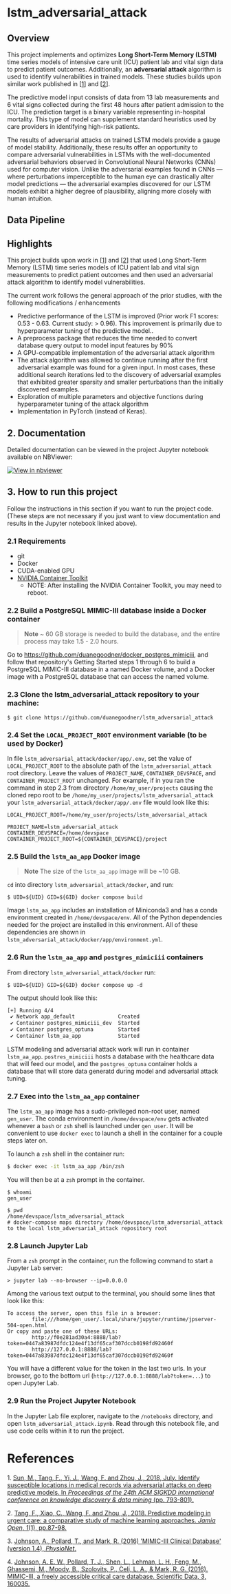 # lstm_adversarial_attack


## Overview

This project implements and optimizes **Long Short-Term Memory (LSTM)** time series models of intensive care unit (ICU) patient lab and vital sign data to predict patient outcomes. Additionally, an **adversarial attack** algorithm is used to identify vulnerabilities in trained models. These studies builds upon similar work published in [[1](#ref_01)] and [[2](#ref_02)].

The predictive model input consists of data from 13 lab measurements and 6 vital signs collected during the first 48 hours after patient admission to the ICU. The prediction target is a binary variable representing in-hospital mortality. This type of model can supplement standard heuristics used by care providers in identifying high-risk patients.

The results of adversarial attacks on trained LSTM models provide a gauge of model stability. Additionally, these results offer an opportunity to compare adversarial vulnerabilities in LSTMs with the well-documented adversarial behaviors observed in Convolutional Neural Networks (CNNs) used for computer vision. Unlike the adversarial examples found in CNNs — where perturbations imperceptible to the human eye can drastically alter model predictions — the adversarial examples discovered for our LSTM models exhibit a higher degree of plausibility, aligning more closely with human intuition.


## Data Pipeline




## Highlights



This project builds upon work in [[1](#ref_01)] and [[2](#ref_02)] that used Long Short-Term Memory (LSTM) time series models of ICU patient lab and vital sign measurements to predict patient outcomes and then used an adversarial attack algorithm to identify model vulnerabilities.



The current work follows the general approach of the prior studies, with the following modifications / enhancements


  -  Predictive performance of the LSTM is improved (Prior work F1 scores: 0.53 - 0.63. Current study: > 0.96). This improvement is primarily due to hyperparameter tuning of the predictive model..
  - A preprocess package that reduces the time needed to convert database query output to model input features by 90%
  - A GPU-compatible implementation of the adversarial attack algorithm
  - The attack algorithm was allowed to continue running after the first adversarial example was found for a given input. In most cases, these additional search iterations led to the discovery of adversarial examples that exhibited greater sparsity and smaller perturbations than the initially discovered examples.
- Exploration of multiple parameters and objective functions during hyperparameter tuning of the attack algorithm
- Implementation in PyTorch (instead of Keras).



## 2. Documentation

Detailed documentation can be viewed in the project Jupyter notebook available on NBViewer: 

[![View in nbviewer](https://img.shields.io/badge/Open%20in-nbviewer-orange)](https://nbviewer.org/github/duanegoodner/lstm_adversarial_attack/blob/main/notebooks/lstm_adversarial_attack.ipynb)


## 3. How to run this project

Follow the instructions in this section if you want to run the project code. (These steps are not necessary if you just want to view documentation and results in  the Jupyter notebook linked above).

### 2.1 Requirements

* git
* Docker
* CUDA-enabled GPU
* [NVIDIA Container Toolkit](https://docs.nvidia.com/datacenter/cloud-native/container-toolkit/overview.html#installation-guide)
  * NOTE: After installing the NVIDIA Container Toolkit, you may need to reboot.




### 2.2 Build a  PostgreSQL MIMIC-III database inside a Docker container

> **Note**  ~ 60 GB storage is needed to build the database, and the entire process may take 1.5 - 2.0 hours.

Go to https://github.com/duanegoodner/docker_postgres_mimiciii, and follow that repository's Getting Started steps 1 through 6 to build a PostgreSQL MIMIC-III database in a named Docker volume, and a Docker image with a PostgreSQL database that can access the named volume.



### 2.3 Clone the lstm_adversarial_attack repository to your machine:

```shell
$ git clone https://github.com/duanegoodner/lstm_adversarial_attack
```



### 2.4 Set the `LOCAL_PROJECT_ROOT` environment variable (to be used by Docker)

In file `lstm_adversarial_attack/docker/app/.env`, set the value of `LOCAL_PROJECT_ROOT` to the absolute path of the `lstm_adversarial_attack` root directory. Leave the values of `PROJECT_NAME`, `CONTAINER_DEVSPACE`, and `CONTAINER_PROJECT_ROOT` unchanged. For example, if in you ran the command in step 2.3 from directory `/home/my_user/projects` causing the cloned repo root to be `/home/my_user/projects/lstm_adversarial_attack`  your `lstm_adversarial_attack/docker/app/.env` file would look like this:

```shell
LOCAL_PROJECT_ROOT=/home/my_user/projects/lstm_adversarial_attack

PROJECT_NAME=lstm_adversarial_attack
CONTAINER_DEVSPACE=/home/devspace
CONTAINER_PROJECT_ROOT=${CONTAINER_DEVSPACE}/project
```



### 2.5 Build the `lstm_aa_app` Docker image

> **Note** The size of the `lstm_aa_app` image will be ~10 GB.

`cd` into directory `lstm_adversarial_attack/docker`, and run:

```shell
$ UID=${UID} GID=${GID} docker compose build
```
Image `lstm_aa_app` includes an installation of Miniconda3 and has a conda environment created in `/home/devspace/env`. All of the Python dependencies needed for the project are installed in this environment. All of these dependencies are shown in  `lstm_adversarial_attack/docker/app/environment.yml`. 

### 2.6 Run the `lstm_aa_app` and `postgres_mimiciii` containers

From directory `lstm_adversarial_attack/docker` run:

```shell
$ UID=${UID} GID=${GID} docker compose up -d
```
The output should look like this:

```bash
[+] Running 4/4
 ✔ Network app_default              Created                                                                                                  0.2s 
 ✔ Container postgres_mimiciii_dev  Started                                                                                                  0.7s 
 ✔ Container postgres_optuna        Started                                                                                                  0.7s 
 ✔ Container lstm_aa_app            Started 
```

LSTM modeling and adversarial attack work will run in container `lstm_aa_app`. `postres_mimiciii` hosts a database with the healthcare data that will feed our model, and the `postgres_optuna` container holds a database that will store data generatd during model and adversarial attack tuning.


### 2.7 Exec into the `lstm_aa_app` container

The `lstm_aa_app` image has a sudo-privileged non-root user,  named `gen_user`.  The conda environment in `/home/devspace/env` gets activated whenever a `bash` or `zsh` shell is launched under `gen_user`. It will be convenient to use `docker exec` to launch a shell in the container for a couple steps later on.

To launch a `zsh` shell in the container run:

```bash 
$ docker exec -it lstm_aa_app /bin/zsh
```

You will then be at a `zsh` prompt in the container.

```shell
$ whoami
gen_user

$ pwd
/home/devspace/lstm_adversarial_attack
# docker-compose maps directory /home/devspace/lstm_adversarial_attack to the local lstm_adversarial_attack repository root
```

### 2.8 Launch Jupyter Lab

From a `zsh` prompt in the container, run the following command to start a Jupyter Lab server:

```
> jupyter lab --no-browser --ip=0.0.0.0
```

Among the various text output to the terminal, you should some lines that look like this:

```
To access the server, open this file in a browser:
        file:///home/gen_user/.local/share/jupyter/runtime/jpserver-504-open.html
Or copy and paste one of these URLs:
        http://f0e281ad30a4:8888/lab?token=0447a83987dfdc124e4f13df65caf307dccb0198fd92460f
        http://127.0.0.1:8888/lab?token=0447a83987dfdc124e4f13df65caf307dccb0198fd92460f
```

You will have a different value for the token in the last two urls. In your browser, go to the bottom url (`http://127.0.0.1:8888/lab?token=...`) to open Jupyter Lab.



### 2.9 Run the Project Jupyter Notebook

In the Jupyter Lab file explorer, navigate to the `/notebooks` directory, and open `lstm_adversarial_attack.ipynb`. Read through this notebook file, and use code cells within it to run the project.



# References



<a id="ref_01">1.</a> [Sun, M., Tang, F., Yi, J., Wang, F. and Zhou, J., 2018, July. Identify susceptible locations in medical records via adversarial attacks on deep predictive models. In *Proceedings of the 24th ACM SIGKDD international conference on knowledge discovery & data mining* (pp. 793-801).](https://dl.acm.org/doi/10.1145/3219819.3219909)

<a id="ref_02">2.</a> [Tang, F., Xiao, C., Wang, F. and Zhou, J., 2018. Predictive modeling in urgent care: a comparative study of machine learning approaches. *Jamia Open*, *1*(1), pp.87-98.](https://academic.oup.com/jamiaopen/article/1/1/87/5032901)

<a><a id="ref_03">3.</a> </a>[Johnson, A., Pollard, T., and Mark, R. (2016) 'MIMIC-III Clinical Database' (version 1.4), *PhysioNet*.](https://doi.org/10.13026/C2XW26) 

<a id="ref_04">4.</a> [Johnson, A. E. W., Pollard, T. J., Shen, L., Lehman, L. H., Feng, M., Ghassemi, M., Moody, B., Szolovits, P., Celi, L. A., & Mark, R. G. (2016). MIMIC-III, a freely accessible critical care database. Scientific Data, 3, 160035.](https://www.nature.com/articles/sdata201635)



